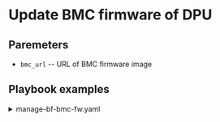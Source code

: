 # Update BMC firmware of DPU

## Paremeters

* `bmc_url` -- URL of BMC firmware image

## Playbook examples

<details><summary markdown="span">manage-bf-bmc-fw.yaml</summary>
<pre><code>
---
- hosts: bmc
  user: "{{ remote_install_user }}"
  gather_facts: no # if using a bmc host, this will fail because ansible is not present
  become: true
  vars:
    bmc_url: "{{ foreman.foreman_mirror }}/{{ bmc.file }}"
  roles:
    - nvidia.dpu_ops.manage_bf_bmc_fw
</code></pre>
</details>
